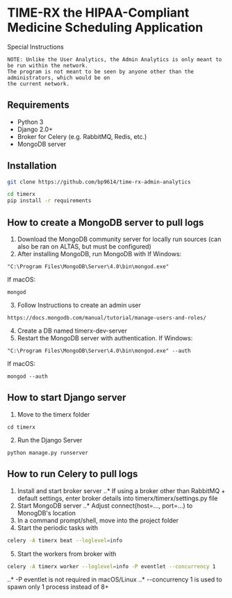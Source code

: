 # TIME-RX the HIPAA-Compliant Medicine Scheduling Application

Special Instructions
```
NOTE: Unlike the User Analytics, the Admin Analytics is only meant to be run within the network.
The program is not meant to be seen by anyone other than the administrators, which would be on
the current network.
```

## Requirements
* Python 3
* Django 2.0+
* Broker for Celery (e.g. RabbitMQ, Redis, etc.)
* MongoDB server

## Installation
```sh
git clone https://github.com/bp9614/time-rx-admin-analytics
```

```sh
cd timerx
pip install -r requirements
```

## How to create a MongoDB server to pull logs
1. Download the MongoDB community server for locally run sources (can also be ran on ALTAS, but must be configured)
2. After installing MongoDB, run MongoDB with
If Windows:
```
"C:\Program Files\MongoDB\Server\4.0\bin\mongod.exe"
```
If macOS:
```
mongod
```
3. Follow Instructions to create an admin user
```
https://docs.mongodb.com/manual/tutorial/manage-users-and-roles/
```
4. Create a DB named timerx-dev-server
5. Restart the MongoDB server with authentication.
If Windows:
```
"C:\Program Files\MongoDB\Server\4.0\bin\mongod.exe" --auth
```
If macOS:
```
mongod --auth
```

## How to start Django server
1. Move to the timerx folder
```
cd timerx
```
2. Run the Django Server
```
python manage.py runserver
```

## How to run Celery to pull logs
1. Install and start broker server
..* If using a broker other than RabbitMQ + default settings, enter broker details into timerx/timerx/settings.py file
2. Start MongoDB server
..* Adjust connect(host=..., port=...) to MonogDB's location
3. In a command prompt/shell, move into the project folder
4. Start the periodic tasks with 
```sh
celery -A timerx beat --loglevel=info
```
5. Start the workers from broker with
```sh
celery -A timerx worker --loglevel=info -P eventlet --concurrency 1
```
..* -P eventlet is not required in macOS/Linux
..* --concurrency 1 is used to spawn only 1 process instead of 8+

